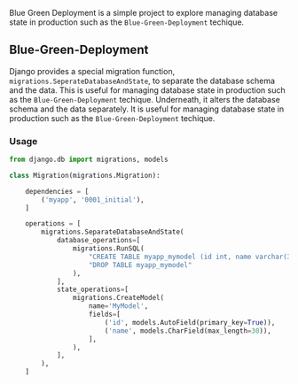 Blue Green Deployment is a simple project to explore managing database state in production such as the `Blue-Green-Deployment` techique.


## Blue-Green-Deployment

Django provides a special migration function, `migrations.SeperateDatabaseAndState`, to separate the database schema and the data. This is useful for managing database state in production such as the `Blue-Green-Deployment` techique.
Underneath, it alters the database schema and the data separately. It is useful for managing database state in production such as the `Blue-Green-Deployment` techique.

### Usage

```python
from django.db import migrations, models

class Migration(migrations.Migration):

    dependencies = [
        ('myapp', '0001_initial'),
    ]

    operations = [
        migrations.SeparateDatabaseAndState(
            database_operations=[
                migrations.RunSQL(
                    "CREATE TABLE myapp_mymodel (id int, name varchar(30))",
                    "DROP TABLE myapp_mymodel"
                ),
            ],
            state_operations=[
                migrations.CreateModel(
                    name='MyModel',
                    fields=[
                        ('id', models.AutoField(primary_key=True)),
                        ('name', models.CharField(max_length=30)),
                    ],
                ),
            ],
        ),
    ]
```

